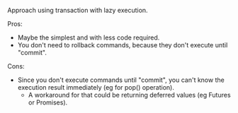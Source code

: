 Approach using transaction with lazy execution.

Pros:
- Maybe the simplest and with less code required.
- You don't need to rollback commands, because they don't execute until "commit".

Cons:
- Since you don't execute commands until "commit", you can't know the execution result immediately (eg for pop() operation).
    - A workaround for that could be returning deferred values (eg Futures or Promises).
  